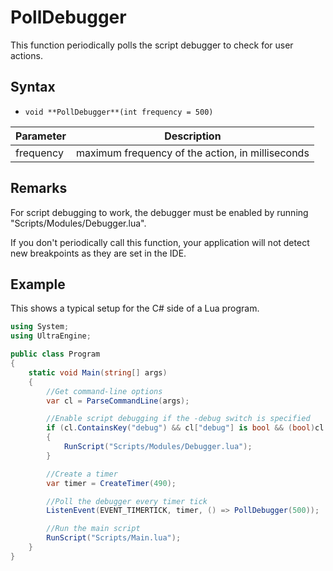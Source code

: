 # PollDebugger

This function periodically polls the script debugger to check for user actions.

## Syntax

- `void **PollDebugger**(int frequency = 500)`

| Parameter | Description |
|---|---|
| frequency | maximum frequency of the action, in milliseconds |


## Remarks

For script debugging to work, the debugger must be enabled by running "Scripts/Modules/Debugger.lua".

If you don't periodically call this function, your application will not detect new breakpoints as they are set in the IDE.

## Example

This shows a typical setup for the C# side of a Lua program.

```csharp
using System;
using UltraEngine;

public class Program
{
    static void Main(string[] args)
    {
        //Get command-line options
        var cl = ParseCommandLine(args);

        //Enable script debugging if the -debug switch is specified
        if (cl.ContainsKey("debug") && cl["debug"] is bool && (bool)cl["debug"] == true)
        {
            RunScript("Scripts/Modules/Debugger.lua");
        }

        //Create a timer
        var timer = CreateTimer(490);

        //Poll the debugger every timer tick
        ListenEvent(EVENT_TIMERTICK, timer, () => PollDebugger(500));

        //Run the main script
        RunScript("Scripts/Main.lua");
    }
}
```